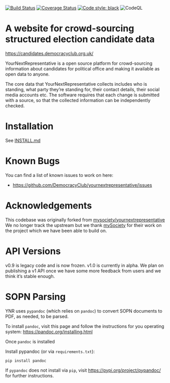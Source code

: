 [![Build Status](https://circleci.com/gh/DemocracyClub/yournextrepresentative.svg?style=shield)](https://circleci.com/gh/DemocracyClub/yournextrepresentative)
[![Coverage Status](https://coveralls.io/repos/github/DemocracyClub/yournextrepresentative/badge.svg)](https://coveralls.io/github/DemocracyClub/yournextrepresentative)
[![Code style: black](https://img.shields.io/badge/code%20style-black-000000.svg)](https://github.com/ambv/black) ![CodeQL](https://github.com/DemocracyClub/yournextrepresentative/workflows/CodeQL/badge.svg)


# A website for crowd-sourcing structured election candidate data

https://candidates.democracyclub.org.uk/

YourNextRepresentative is a open source platform for
crowd-sourcing information about candidates for political office
and making it available as open data to anyone.

The core data that YourNextRepresentative collects includes who
is standing, what party they’re standing for, their contact
details, their social media accounts etc. The software requires
that each change is submitted with a source, so that the
collected information can be independently checked.

# Installation

See [INSTALL.md](https://github.com/DemocracyClub/yournextrepresentative/blob/master/docs/INSTALL.md)

# Known Bugs

You can find a list of known issues to work on here:

* https://github.com/DemocracyClub/yournextrepresentative/issues

# Acknowledgements

This codebase was originally forked from
[mysociety/yournextrepresentative](http://github.com/mysociety/yournextrepresentative)
We no longer track the upstream but we thank [mySociety](http://mysociety.org/)
for their work on the project which we have been able to build on.

# API Versions

v0.9 is legacy code and is now frozen. v1.0 is currently in alpha. We plan on publishing a v1 API once we have some more feedback from users and we think it’s stable enough.

# SOPN Parsing

YNR uses `pypandoc` (which relies on `pandoc`) to convert SOPN documents to PDF, as needed, to be parsed.

To install `pandoc`, visit this page and follow the instructions for you operating system:
https://pandoc.org/installing.html

Once `pandoc` is installed

Install pypandoc (or via `requirements.txt`):

`pip install pandoc`

If `pypandoc` does not install via `pip`, visit https://pypi.org/project/pypandoc/ for further instructions. 

 